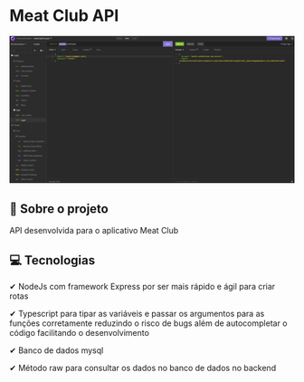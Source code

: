 # Meat Club API

<img src="./public/Insomnia.png"/>

## 🎯 Sobre o projeto
API desenvolvida para o aplicativo Meat Club

## 💻 Tecnologias
✔ NodeJs com framework Express por ser mais rápido e ágil para criar rotas

✔ Typescript para tipar as variáveis e passar os argumentos para as funções corretamente reduzindo o risco de bugs além de autocompletar o código facilitando o desenvolvimento

✔ Banco de dados mysql

✔ Método raw para consultar os dados no banco de dados no backend

